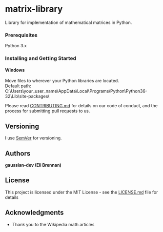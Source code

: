 # matrix-library

Library for implementation of mathematical matrices in Python.

### Prerequisites

Python 3.x


### Installing and Getting Started

#### Windows
Move files to wherever your Python libraries are located.<br />
Default path: C:\Users\your_user_name\AppData\Local\Programs\Python\Python36-32\Lib\site-packages\

Please read [CONTRIBUTING.md](https://gist.github.com/PurpleBooth/b24679402957c63ec426) for details on our code of conduct, and the process for submitting pull requests to us.

## Versioning

I use [SemVer](http://semver.org/) for versioning.

## Authors

**gaussian-dev (Eli Brennan)**

## License

This project is licensed under the MIT License - see the [LICENSE.md](LICENSE.md) file for details

## Acknowledgments

* Thank you to the Wikipedia math articles
